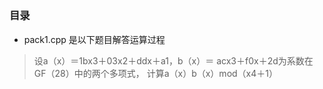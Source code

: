 ##
### 目录
- pack1.cpp 是以下题目解答运算过程
>设a（x）＝1bx3＋03x2＋ddx＋a1，b（x）＝
acx3＋f0x＋2d为系数在GF（28）中的两个多项式，
计算a（x）b（x）mod（x4＋1）